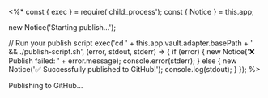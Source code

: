 <%*
const { exec } = require('child_process');
const { Notice } = this.app;

new Notice('Starting publish...');

// Run your publish script
exec('cd ' + this.app.vault.adapter.basePath + ' && ./publish-script.sh', 
     (error, stdout, stderr) => {
    if (error) {
        new Notice('❌ Publish failed: ' + error.message);
        console.error(stderr);
    } else {
        new Notice('✅ Successfully published to GitHub!');
        console.log(stdout);
    }
});
%>

Publishing to GitHub...